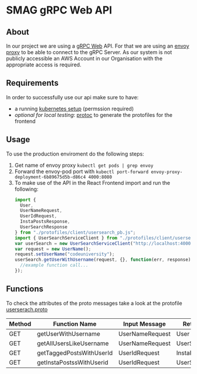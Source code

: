 # SMAG gRPC Web API

## About

In our project we are using a [gRPC Web](https://grpc.io/docs/) API. For that we are using an [envoy proxy](https://www.envoyproxy.io/docs/envoy/latest/) to be able to connect to the gRPC Server. As our system is not publicly accessible an AWS Account in our Organisation with the appropriate access is required.

## Requirements

In order to successfully use our api make sure to have:

- a running [kubernetes setup](https://github.com/codeuniversity/smag-deploy/blob/master/README.md) (permssion required)
- _optional for local testing_: [protoc](http://google.github.io/proto-lens/installing-protoc.html) to generate the protofiles for the frontend

## Usage

To use the production enviroment do the following steps:

1. Get name of envoy proxy `kubectl get pods | grep envoy`
2. Forward the envoy-pod port with `kubectl port-forward envoy-proxy-deployment-6b89675d5b-d86c4 4000:8080`
3. To make use of the API in the React Frontend import and run the following:
   ```javascript
   import {
     User,
     UserNameRequest,
     UserIdRequest,
     InstaPostsResponse,
     UserSearchResponse
   } from "./protofiles/client/usersearch_pb.js";
   import { UserSearchServiceClient } from "./protofiles/client/usersearch_grpc_web_pb.js";
   var userSearch = new UserSearchServiceClient("http://localhost:4000");
   var request = new UserName();
   request.setUserName("codeuniversity");
   userSearch.getUserWithUsername(request, {}, function(err, response) {
     //example function call...
   });
   ```

## Functions

To check the attributes of the proto messages take a look at the protofile [userserach.proto](https://github.com/alexmorten/smag-mvp/blob/master/api/proto/usersearch.proto)

| **Method** | **Function Name**        | **Input Message** | **Return Message** |
| ---------- | ------------------------ | ----------------- | ------------------ |
| GET        | getUserWithUsername      | UserNameRequest   | User               |
| GET        | getAllUsersLikeUsername  | UserNameRequest   | UserSearchResponse |
| GET        | getTaggedPostsWithUserId | UserIdRequest     | InstaPostsResponse |
| GET        | getInstaPostssWithUserid | UserIdRequest     | UserSearchResponse |
